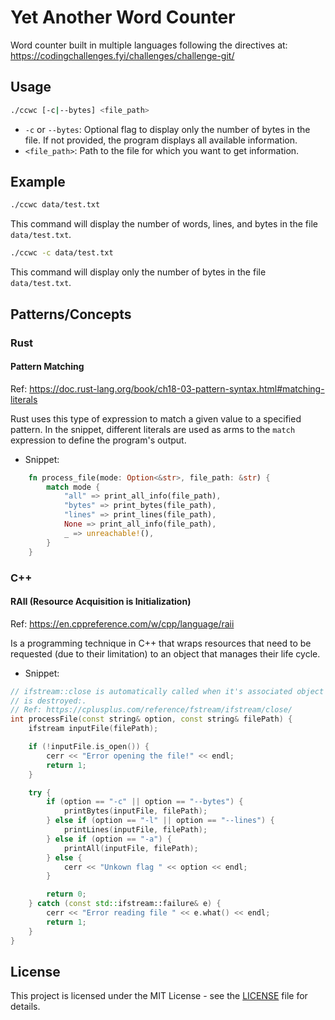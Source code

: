 # Yet Another Word Counter

Word counter built in multiple languages following the directives at: https://codingchallenges.fyi/challenges/challenge-git/

## Usage

```sh
./ccwc [-c|--bytes] <file_path>
```

- `-c` or `--bytes`: Optional flag to display only the number of bytes in the file. If not provided, the program displays all available information.
- `<file_path>`: Path to the file for which you want to get information.

## Example

```sh
./ccwc data/test.txt
```

This command will display the number of words, lines, and bytes in the file `data/test.txt`.

```sh
./ccwc -c data/test.txt
```

This command will display only the number of bytes in the file `data/test.txt`.

## Patterns/Concepts

### Rust

#### Pattern Matching

Ref: https://doc.rust-lang.org/book/ch18-03-pattern-syntax.html#matching-literals

Rust uses this type of expression to match a given value to a specified pattern. In the snippet, different literals are used as arms to the `match` expression to define the program's output. 

- Snippet:

```rust
    fn process_file(mode: Option<&str>, file_path: &str) {
        match mode {
            "all" => print_all_info(file_path),
            "bytes" => print_bytes(file_path),
            "lines" => print_lines(file_path),
            None => print_all_info(file_path),
            _ => unreachable!(),
        }
    }
```

### C++

#### RAII (Resource Acquisition is Initialization)

Ref: https://en.cppreference.com/w/cpp/language/raii

Is a programming technique in C++ that wraps resources that need to be requested (due to their limitation) to an object that manages their life cycle.

- Snippet:

```cpp
// ifstream::close is automatically called when it's associated object
// is destroyed:. 
// Ref: https://cplusplus.com/reference/fstream/ifstream/close/
int processFile(const string& option, const string& filePath) {
    ifstream inputFile(filePath);

    if (!inputFile.is_open()) {
        cerr << "Error opening the file!" << endl;
        return 1;
    }

    try {
        if (option == "-c" || option == "--bytes") {
            printBytes(inputFile, filePath);
        } else if (option == "-l" || option == "--lines") {
            printLines(inputFile, filePath);
        } else if (option == "-a") {
            printAll(inputFile, filePath);
        } else {
            cerr << "Unkown flag " << option << endl;
        }

        return 0;
    } catch (const std::ifstream::failure& e) {
        cerr << "Error reading file " << e.what() << endl;
        return 1;
    }
}
```

## License

This project is licensed under the MIT License - see the [LICENSE](LICENSE) file for details.
